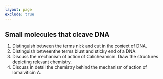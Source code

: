 ```yaml
---
layout: page
exclude: true
---
```

## Small molecules that cleave DNA

1. Distinguish between the terms nick and cut in the context of DNA.
2. Distinguish betweenthe terms blunt and sticky end of a DNA.
3. Discuss the mechanism of action of Calicheamicin. Draw the structures depicting relevant chemistry.
4. Discuss in detail the chemistry behind the mechanism of action of lomaiviticin A.

